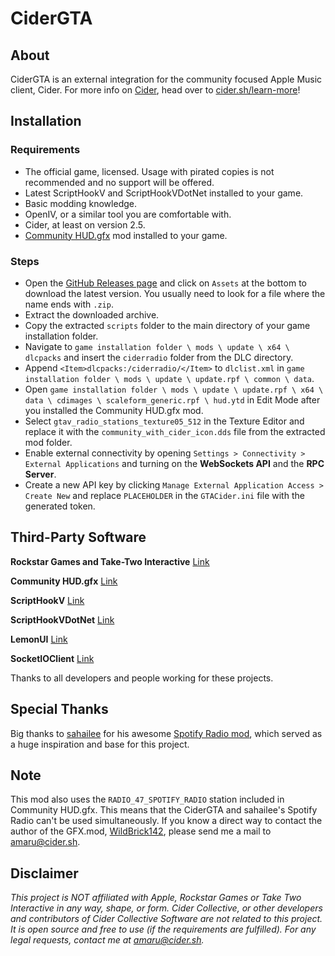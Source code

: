 # CiderGTA

## About

CiderGTA is an external integration for the community focused Apple Music client, Cider. For more info on [Cider](https://cider.sh), head over to [cider.sh/learn-more](https://cider.sh/learn-more)!

## Installation

### Requirements

- The official game, licensed. Usage with pirated copies is not recommended and no support will be offered.
- Latest ScriptHookV and ScriptHookVDotNet installed to your game.
- Basic modding knowledge.
- OpenIV, or a similar tool you are comfortable with.
- Cider, at least on version 2.5.
- [Community HUD.gfx](https://www.gta5-mods.com/tools/community-hud-gfx-for-add-on-radio-stations) mod installed to your game.

### Steps

- Open the [GitHub Releases page](https://github.com/Amaru8/CiderGTA/releases/latest) and click on `Assets` at the bottom to download the latest version. You usually need to look for a file where the name ends with `.zip`.
- Extract the downloaded archive.
- Copy the extracted `scripts` folder to the main directory of your game installation folder.
- Navigate to `game installation folder \ mods \ update \ x64 \ dlcpacks` and insert the `ciderradio` folder from the DLC directory.
- Append `<Item>dlcpacks:/ciderradio/</Item>` to `dlclist.xml` in `game installation folder \ mods \ update \ update.rpf \ common \ data`.
- Open `game installation folder \ mods \ update \ update.rpf \ x64 \ data \ cdimages \ scaleform_generic.rpf \ hud.ytd` in Edit Mode after you installed the Community HUD.gfx mod.
- Select `gtav_radio_stations_texture05_512` in the Texture Editor and replace it with the `community_with_cider_icon.dds` file from the extracted mod folder.
- Enable external connectivity by opening `Settings > Connectivity > External Applications` and turning on the **WebSockets API** and the **RPC Server**.
- Create a new API key by clicking `Manage External Application Access > Create New` and replace `PLACEHOLDER` in the `GTACider.ini` file with the generated token.

## Third-Party Software

**Rockstar Games and Take-Two Interactive** [Link](https://www.rockstargames.com/gta-v)

**Community HUD.gfx** [Link](https://www.gta5-mods.com/tools/community-hud-gfx-for-add-on-radio-stations) 

**ScriptHookV** [Link](https://dev-c.com/GTAV/scripthookv)

**ScriptHookVDotNet** [Link](https://github.com/scripthookvdotnet)

**LemonUI** [Link](https://github.com/LemonUIbyLemon/LemonUI)

**SocketIOClient** [Link](https://www.nuget.org/packages/SocketIOClient)

Thanks to all developers and people working for these projects.

## Special Thanks

Big thanks to [sahailee](https://github.com/sahailee) for his awesome [Spotify Radio mod](https://github.com/sahailee/GTA-Spotify-Radio), which served as a huge inspiration and base for this project.

## Note

This mod also uses the `RADIO_47_SPOTIFY_RADIO` station included in Community HUD.gfx. This means that the CiderGTA and sahailee's Spotify Radio can't be used simultaneously.
If you know a direct way to contact the author of the GFX.mod, [WildBrick142](https://www.gta5-mods.com/users/WildBrick142), please send me a mail to [amaru@cider.sh](mailto:amaru@cider.sh).

## Disclaimer

_This project is NOT affiliated with Apple, Rockstar Games or Take Two Interactive in any way, shape, or form. Cider Collective, or other developers and contributors of Cider Collective Software are not related to this project. It is open source and free to use (if the requirements are fulfilled). For any legal requests, contact me at [amaru@cider.sh](mailto:amaru@cider.sh)._
